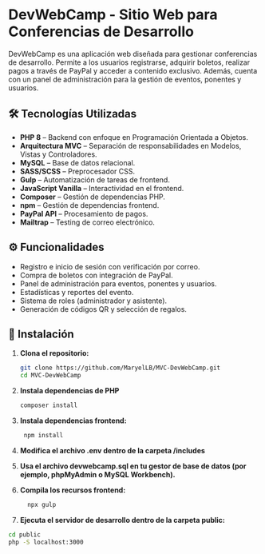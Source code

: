 # DevWebCamp - Sitio Web para Conferencias de Desarrollo

DevWebCamp es una aplicación web diseñada para gestionar conferencias de desarrollo. Permite a los usuarios registrarse, adquirir boletos, realizar pagos a través de PayPal y acceder a contenido exclusivo. Además, cuenta con un panel de administración para la gestión de eventos, ponentes y usuarios.

## 🛠 Tecnologías Utilizadas

- **PHP 8** – Backend con enfoque en Programación Orientada a Objetos.
- **Arquitectura MVC** – Separación de responsabilidades en Modelos, Vistas y Controladores.
- **MySQL** – Base de datos relacional.
- **SASS/SCSS** – Preprocesador CSS.
- **Gulp** – Automatización de tareas de frontend.
- **JavaScript Vanilla** – Interactividad en el frontend.
- **Composer** – Gestión de dependencias PHP.
- **npm** – Gestión de dependencias frontend.
- **PayPal API** – Procesamiento de pagos.
- **Mailtrap** – Testing de correo electrónico.

## ⚙️ Funcionalidades

- Registro e inicio de sesión con verificación por correo.
- Compra de boletos con integración de PayPal.
- Panel de administración para eventos, ponentes y usuarios.
- Estadísticas y reportes del evento.
- Sistema de roles (administrador y asistente).
- Generación de códigos QR y selección de regalos.

## 🚀 Instalación

1. **Clona el repositorio:**

   ```bash
   git clone https://github.com/MaryelLB/MVC-DevWebCamp.git
   cd MVC-DevWebCamp
2. **Instala dependencias de PHP**
   ```bash
   composer install
3. **Instala dependencias frontend:**
   ```bash
    npm install

4. **Modifica el archivo .env dentro de la carpeta /includes**

5. **Usa el archivo devwebcamp.sql en tu gestor de base de datos (por ejemplo, phpMyAdmin o MySQL Workbench).**

6. **Compila los recursos frontend:**  
    ```bash
      npx gulp
7. **Ejecuta el servidor de desarrollo dentro de la carpeta public:**    
  ```bash
  cd public
  php -S localhost:3000






